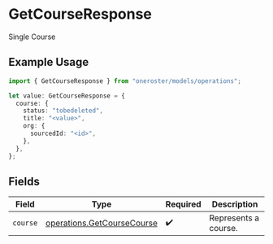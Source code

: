 # GetCourseResponse

Single Course

## Example Usage

```typescript
import { GetCourseResponse } from "oneroster/models/operations";

let value: GetCourseResponse = {
  course: {
    status: "tobedeleted",
    title: "<value>",
    org: {
      sourcedId: "<id>",
    },
  },
};
```

## Fields

| Field                                                                    | Type                                                                     | Required                                                                 | Description                                                              |
| ------------------------------------------------------------------------ | ------------------------------------------------------------------------ | ------------------------------------------------------------------------ | ------------------------------------------------------------------------ |
| `course`                                                                 | [operations.GetCourseCourse](../../models/operations/getcoursecourse.md) | :heavy_check_mark:                                                       | Represents a course.                                                     |